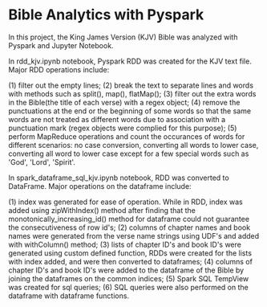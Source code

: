 # Bible Analytics with Pyspark

In this project, the King James Version (KJV) Bible was analyzed with Pyspark and Jupyter Notebook.

In rdd_kjv.ipynb notebook, Pyspark RDD was created for the KJV text file. Major RDD operations include:

(1) filter out the empty lines;
(2) break the text to separate lines and words with methods such as split(), map(), flatMap();
(3) filter out the extra words in the Bible(the title of each verse) with a regex object;
(4) remove the punctuations at the end or the beginning of some words so that the same words are not treated as different words due to association with a punctuation mark (regex objects were complied for this purpose);
(5) perform MapReduce operations and count the occurances of words for different scenarios: no case conversion, converting all words to lower case, converting all word to lower case except for a few special words such as 'God', 'Lord', 'Spirit'.

In spark_dataframe_sql_kjv.ipynb notebook, RDD was converted to DataFrame. Major operations on the dataframe include:

(1) index was generated for ease of operation. While in RDD, index was added using zipWithIndex() method after finding that the monotonically_increasing_id() method for dataframe could not guarantee the consecutiveness of row id's;
(2) columns of chapter names and book names were generated from the verse name strings using UDF's and added with withColumn() method;
(3) lists of chapter ID's and book ID's were generated using custom defined function, RDDs were created for the lists with index added, and were then converted to dataframes;
(4) columns of chapter ID's and book ID's were added to the dataframe of the Bible by joining the dataframes on the common indices;
(5) Spark SQL TempView was created for sql queries;
(6) SQL queries were also performed on the dataframe with dataframe functions.
